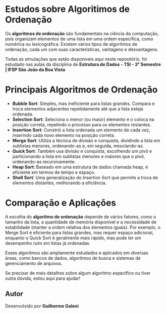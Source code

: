 # Estudos sobre Algoritimos de Ordenação
Os **algoritmos de ordenação** são fundamentais na ciência da computação, pois organizam elementos de uma lista em uma ordem específica, como numérica ou lexicográfica. Existem vários tipos de algoritmos de ordenação, cada um com suas características, vantagens e desvantagens. 

Todas as simulações que estão disponíveis aqui neste repositório, foi estudado nas aulas da disciplina de **Estrutura de Dados - TSI - 3° Semestre | IFSP São João da Boa Vista**
 
# Principais Algoritmos de Ordenação
 - **Bubble Sort**: Simples, mas ineficiente para listas grandes. Compara e troca elementos adjacentes repetidamente até que a lista esteja ordenada.
 - **Selection Sort**: Seleciona o menor (ou maior) elemento e o coloca na posição correta, repetindo o processo para os elementos restantes.
 - **Insertion Sort**: Constrói a lista ordenada um elemento de cada vez, inserindo cada novo elemento na posição correta.
 - **Merge Sort**: Utiliza a técnica de divisão e conquista, dividindo a lista em sublistas menores, ordenando-as e, em seguida, mesclando-as.
 - **Quick Sort**: Também usa divisão e conquista, escolhendo um pivô e particionando a lista em sublistas menores e maiores que o pivô, ordenando-as recursivamente.
 - **Heap Sort**: Baseado em uma estrutura de dados chamada heap, é eficiente em termos de tempo e espaço.
 - **Shell Sort**: Uma generalização do Insertion Sort que permite a troca de elementos distantes, melhorando a eficiência.
   
# Comparação e Aplicações
A escolha do **algoritmo de ordenação** depende de vários fatores, como o tamanho da lista, a quantidade de memória disponível e a necessidade de estabilidade (manter a ordem relativa dos elementos iguais). Por exemplo, o Merge Sort é eficiente para listas grandes, mas requer espaço adicional, enquanto o Quick Sort é geralmente mais rápido, mas pode ter um desempenho ruim em listas já ordenadas.

Esses algoritmos são amplamente estudados e aplicados em diversas áreas, como bancos de dados, algoritmos de busca e sistemas de gerenciamento de arquivos.

Se precisar de mais detalhes sobre algum algoritmo específico ou tiver outra dúvida, estou aqui para ajudar! 

## Autor
Desenvolvido por **Guilherme Galeni**
